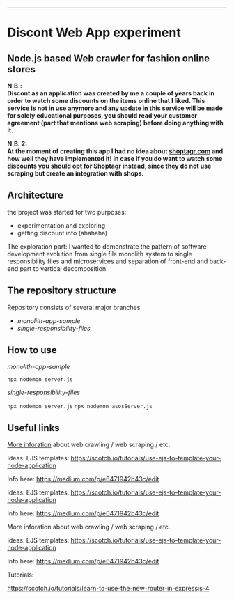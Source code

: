 ________________________________________________________

# Discont Web App experiment
## Node.js based Web crawler for fashion online stores


**N.B.:**  
**Discont as an application was created by me a couple of years back in order to watch some discounts on the items online that I liked. 
This service is not in use anymore and any update in this service will be made for solely educational purposes, you should read your customer agreement (part that mentions web scraping) before doing anything with it.**

**N.B. 2:**  
**At the moment of creating this app I had no idea about [shoptagr.com](shoptagr.com) and how well they have implemented it! In case if you do want to watch some discounts you should opt for Shoptagr instead, since they do not use scraping but create an integration with shops.**

## Architecture

the project was started for two purposes: 
- experimentation and exploring
- getting discount info (ahahaha)
  
The exploration part: 
I wanted to demonstrate the pattern of software development evolution from single file monolith system to single responsibility files and microservices and separation of front-end and back-end part to vertical decomposition.

## The repository structure 
Repository consists of several major branches
- _monolith-app-sample_
- _single-responsibility-files_



## How to use

 _monolith-app-sample_

`npx nodemon server.js`



_single-responsibility-files_


`npx nodemon server.js`
`npx nodemon asosServer.js`







## Useful links

[More inforation](https://benbernardblog.com/web-scraping-and-crawling-are-perfectly-legal-right/) about web crawling / web scraping / etc.

Ideas:
EJS templates: https://scotch.io/tutorials/use-ejs-to-template-your-node-application


Info here: 
https://medium.com/p/e6471942b43c/edit



Ideas: EJS templates: https://scotch.io/tutorials/use-ejs-to-template-your-node-application

Info here: https://medium.com/p/e6471942b43c/edit


More inforation about web crawling / web scraping / etc.

Ideas: EJS templates: https://scotch.io/tutorials/use-ejs-to-template-your-node-application

Info here: https://medium.com/p/e6471942b43c/edit




Tutorials:

https://scotch.io/tutorials/learn-to-use-the-new-router-in-expressjs-4
